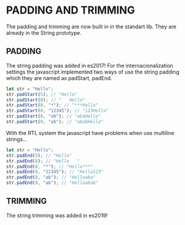 # PADDING AND TRIMMING

The padding and trimming are now built in in the standart lib. They are already in the String prototype.

## PADDING

The string padding was added in es2017!
For the internacionalization settings the javascript implemented two ways of use the string padding which they are named as padStart, padEnd.

```js
let str = "Hello";
str.padStart(5); // "Hello"
str.padStart(8); // "   Hello"
str.padStart(8, "*"); // "***Hello"
str.padStart(8, "12345"); // "123Hello"
str.padStart(8, "ab"); // "abaHello"
str.padStart(9, "ab"); // "ababHello"
```

With the RTL system the javascript have problems when use multiline strings...

```js
let str = "Hello";
str.padEnd(5); // "Hello"
str.padEnd(8); // "Hello   "
str.padEnd(8, "*"); // "Hello***"
str.padEnd(8, "12345"); // "Hello123"
str.padEnd(8, "ab"); // "Helloaba"
str.padEnd(9, "ab"); // "Helloabab"
```

## TRIMMING

The string trimming was added in es2019!
